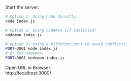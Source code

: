 Start the server:
```bash
# Option 1: Using node directly
node index.js

# Option 2: Using nodemon (if installed)
nodemon index.js

# Option 3: Using a different port to avoid conflicts
PORT=3001 node index.js
# Or for nodemon:
PORT=3001 nodemon index.js
```

Open URL in Browser:  
http://localhost:3000/  
